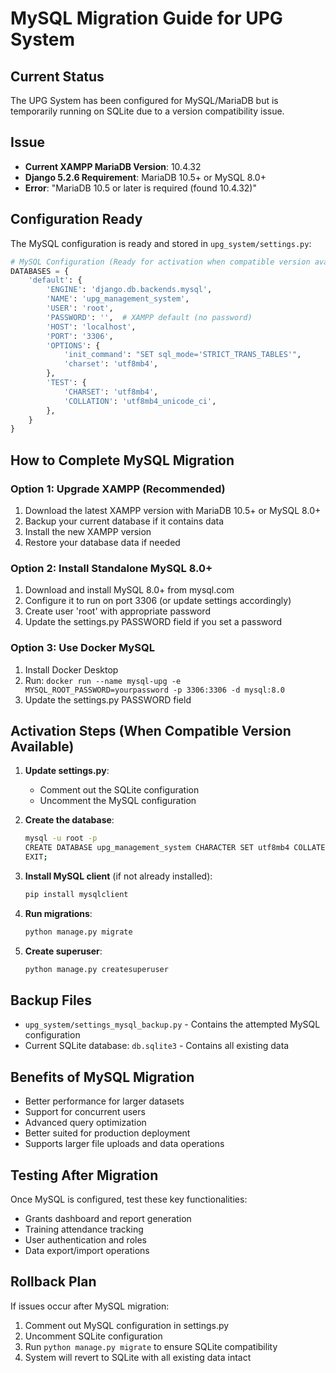 # MySQL Migration Guide for UPG System

## Current Status
The UPG System has been configured for MySQL/MariaDB but is temporarily running on SQLite due to a version compatibility issue.

## Issue
- **Current XAMPP MariaDB Version**: 10.4.32
- **Django 5.2.6 Requirement**: MariaDB 10.5+ or MySQL 8.0+
- **Error**: "MariaDB 10.5 or later is required (found 10.4.32)"

## Configuration Ready
The MySQL configuration is ready and stored in `upg_system/settings.py`:

```python
# MySQL Configuration (Ready for activation when compatible version available)
DATABASES = {
    'default': {
        'ENGINE': 'django.db.backends.mysql',
        'NAME': 'upg_management_system',
        'USER': 'root',
        'PASSWORD': '',  # XAMPP default (no password)
        'HOST': 'localhost',
        'PORT': '3306',
        'OPTIONS': {
            'init_command': "SET sql_mode='STRICT_TRANS_TABLES'",
            'charset': 'utf8mb4',
        },
        'TEST': {
            'CHARSET': 'utf8mb4',
            'COLLATION': 'utf8mb4_unicode_ci',
        },
    }
}
```

## How to Complete MySQL Migration

### Option 1: Upgrade XAMPP (Recommended)
1. Download the latest XAMPP version with MariaDB 10.5+ or MySQL 8.0+
2. Backup your current database if it contains data
3. Install the new XAMPP version
4. Restore your database data if needed

### Option 2: Install Standalone MySQL 8.0+
1. Download and install MySQL 8.0+ from mysql.com
2. Configure it to run on port 3306 (or update settings accordingly)
3. Create user 'root' with appropriate password
4. Update the settings.py PASSWORD field if you set a password

### Option 3: Use Docker MySQL
1. Install Docker Desktop
2. Run: `docker run --name mysql-upg -e MYSQL_ROOT_PASSWORD=yourpassword -p 3306:3306 -d mysql:8.0`
3. Update the settings.py PASSWORD field

## Activation Steps (When Compatible Version Available)

1. **Update settings.py**:
   - Comment out the SQLite configuration
   - Uncomment the MySQL configuration

2. **Create the database**:
   ```bash
   mysql -u root -p
   CREATE DATABASE upg_management_system CHARACTER SET utf8mb4 COLLATE utf8mb4_unicode_ci;
   EXIT;
   ```

3. **Install MySQL client** (if not already installed):
   ```bash
   pip install mysqlclient
   ```

4. **Run migrations**:
   ```bash
   python manage.py migrate
   ```

5. **Create superuser**:
   ```bash
   python manage.py createsuperuser
   ```

## Backup Files
- `upg_system/settings_mysql_backup.py` - Contains the attempted MySQL configuration
- Current SQLite database: `db.sqlite3` - Contains all existing data

## Benefits of MySQL Migration
- Better performance for larger datasets
- Support for concurrent users
- Advanced query optimization
- Better suited for production deployment
- Supports larger file uploads and data operations

## Testing After Migration
Once MySQL is configured, test these key functionalities:
- Grants dashboard and report generation
- Training attendance tracking
- User authentication and roles
- Data export/import operations

## Rollback Plan
If issues occur after MySQL migration:
1. Comment out MySQL configuration in settings.py
2. Uncomment SQLite configuration
3. Run `python manage.py migrate` to ensure SQLite compatibility
4. System will revert to SQLite with all existing data intact